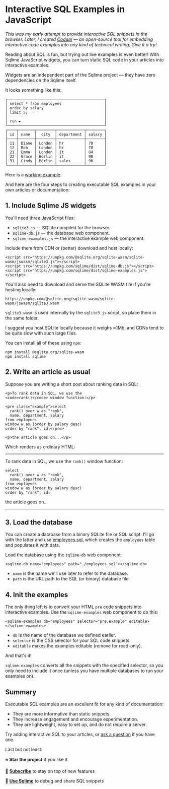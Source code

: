 # Interactive SQL Examples in JavaScript

_This was my early attempt to provide interactive SQL snippets in the browser. Later, I created [Codapi](https://codapi.org/) — an open-source tool for embedding interactive code examples into any kind of technical writing. Give it a try!_

Reading about SQL is fun, but trying out live examples is even better! With Sqlime JavaScript widgets, you can turn static SQL code in your articles into interactive examples.

Widgets are an independent part of the Sqlime project — they have zero dependencies on the Sqlime itself.

It looks something like this:

```
┌───────────────────────────────────────────┐
│ select * from employees                   │
│ order by salary                           │
│ limit 5;                                  │
│                                           │
│ run ►                                     │
└───────────────────────────────────────────┘
┌────┬───────┬────────┬────────────┬────────┐
│ id │ name  │  city  │ department │ salary │
├────┼───────┼────────┼────────────┼────────┤
│ 11 │ Diane │ London │ hr         │ 70     │
│ 12 │ Bob   │ London │ hr         │ 78     │
│ 21 │ Emma  │ London │ it         │ 84     │
│ 22 │ Grace │ Berlin │ it         │ 90     │
│ 31 │ Cindy │ Berlin │ sales      │ 96     │
└────┴───────┴────────┴────────────┴────────┘
```

Here is a [working example](https://sqlime.org/employees.html).

And here are the four steps to creating executable SQL examples in your own articles or documentation:

## 1. Include Sqlime JS widgets

You'll need three JavaScript files:

-   `sqlite3.js` — SQLite compiled for the browser.
-   `sqlime-db.js` — the database web component.
-   `sqlime-examples.js` — the interactive example web component.

Include them from CDN or (better) download and host locally:

```
<script src="https://unpkg.com/@sqlite.org/sqlite-wasm/sqlite-wasm/jswasm/sqlite3.js"></script>
<script src="https://unpkg.com/sqlime/dist/sqlime-db.js"></script>
<script src="https://unpkg.com/sqlime/dist/sqlime-examples.js"></script>
```

You'll also need to download and serve the SQLite WASM file if you're hosting locally:

```
https://unpkg.com/@sqlite.org/sqlite-wasm/sqlite-wasm/jswasm/sqlite3.wasm
```

`sqlite3.wasm` is used internally by the `sqlite3.js` script, so place them in the same folder.

I suggest you host SQLite locally because it weighs ≈1Mb, and CDNs tend to be quite slow with such large files.

You can install all of these using `npm`:

```
npm install @sqlite.org/sqlite-wasm
npm install sqlime
```

## 2. Write an article as usual

Suppose you are writing a short post about ranking data in SQL:

```
<p>To rank data in SQL, we use the
<code>rank()</code> window function:</p>

<pre class="example">select
  rank() over w as "rank",
  name, department, salary
from employees
window w as (order by salary desc)
order by "rank", id;</pre>

<p>the article goes on...</p>
```

Which renders as ordinary HTML:

---

To rank data in SQL, we use the `rank()` window function:

```
select
  rank() over w as "rank",
  name, department, salary
from employees
window w as (order by salary desc)
order by "rank", id;
```

the article goes on...

---

## 3. Load the database

You can create a database from a binary SQLite file or SQL script. I'll go with the latter and use [employees.sql](./employees.sql), which creates the `employees` table and populates it with data.

Load the database using the `sqlime-db` web component:

```
<sqlime-db name="employees" path="./employees.sql"></sqlime-db>
```

-   `name` is the name we'll use later to refer to the database.
-   `path` is the URL path to the SQL (or binary) database file.

## 4. Init the examples

The only thing left is to convert your HTML `pre` code snippets into interactive examples. Use the `sqlime-examples` web component to do this:

```
<sqlime-examples db="employees" selector="pre.example" editable></sqlime-examples>
```

-   `db` is the name of the database we defined earlier.
-   `selector` is the CSS selector for your SQL code snippets.
-   `editable` makes the examples editable (remove for read-only).

And that's it!

`sqlime-examples` converts all the snippets with the specified selector, so you only need to include it once (unless you have multiple databases to run your examples on).

## Summary

Executable SQL examples are an excellent fit for any kind of documentation:

-   They are more informative than static snippets.
-   They increase engagement and encourage experimentation.
-   They are lightweight, easy to set up, and do not require a server.

Try adding interactive SQL to your articles, or [ask a question](https://github.com/nalgeon/sqlime/issues/new) if you have one.

Last but not least:

**⭐️ Star the project** if you like it

🚀 [**Subscribe**](https://antonz.org/subscribe/) to stay on top of new features

🍋 [**Use Sqlime**](https://sqlime.org/) to debug and share SQL snippets
